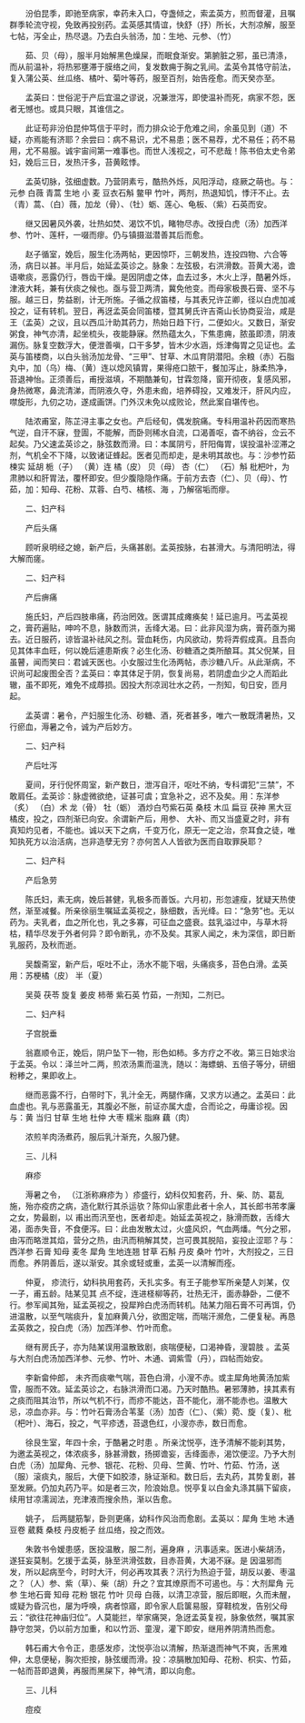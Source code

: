 <!-- { "loadSidebar": true } -->
　　汾伯昆季，即驰至病家，幸药未入口，夺盏倾之，索孟英方，煎而督灌，且嘱群季轮流守视，免致再投别药。孟英感其情谊，快舒（抒）所长，大剂凉解，服至七帖，泻全止，热尽退。乃去白头翁汤，加：生地、元参、（竹）

　　茹、贝（母），服半月始解黑色燥屎，而眠食渐安。第腑脏之邪，虽已清涤，而从前温补，将热邪壅滞于膜络之间，复发数痈于胸之乳间。孟英令其恪守前法，复入蒲公英、丝瓜络、橘叶、菊叶等药，服至百剂，始告痊愈。而天癸亦至。

　　孟英曰：世俗泥于产后宜温之谬说，况兼泄泻，即使温补而死，病家不怨，医者无憾也。或具只眼，其谁信之。

　　此证苟非汾伯昆仲笃信于平时，而力排众论于危难之间，余虽见到（道）不疑，亦焉能有济耶？余尝曰：病不易识，尤不易患；医不易荐，尤不易任；药不易用，尤不易服。诚宇宙间第一难事也。而世人浅视之，可不悲哉！陈书伯太史令弟妇，娩后三日，发热汗多，苔黄眩悸。

　　孟英切脉，弦细虚数。乃营阴素亏，酷热外烁，风阳浮动，痉厥之萌也。与：元参 白薇 青蒿 生地 小 麦 豆衣石斛 鳖甲 竹叶，两剂，热退知饥，悸汗不止。去（青）蒿、（白）薇，加龙（骨）、（牡）蛎、莲心、龟板、（紫）石英而安。

　　继又因暑风外袭，壮热如焚、渴饮不饥，睹物尽赤。改授白虎（汤）加西洋参、竹叶、莲杆，一啜而瘳。仍与镇摄滋潜善其后而愈。

　　赵子循室，娩后，服生化汤两帖，更因惊吓，三朝发热，连投四物、六合等汤，病日以甚。半月后，始延孟英诊之。脉象：左弦极，右洪滑数。苔黄大渴，谵语嗽痰，恶露仍行，唇齿干燥。是因阴虚之体，血去过多，木火上浮，酷暑外烁，津液大耗，兼有伏痰之候也。亟与营卫两清，冀免他变。而母家极畏石膏、坚不与服。越三日，势益剧，计无所施。子循之叔笛楼，与其表兄许芷卿，径以白虎加减投之，证有转机。翌日，再迓孟英会同笛楼，暨其舅氏许吉斋山长协商妥治，咸是王（孟英）之议，且以西瓜汁助其药力，热始日趋下行，二便如火。又数日，渐安粥食，神气亦清，起坐梳头，夜能静寐。然热蕴太久，下焦患痈，脓虽即溃，阴液漏伤。脉复空数浮大，便泄善嗔，口干多梦，皆木少水涵，烁津侮胃之见证也。孟英与笛楼商，以白头翁汤加龙骨、“三甲”、甘草、木瓜育阴潜阳。余粮（赤）石脂丸中，加（乌）梅、（黄）连以熄风镇胃，果得疮口脓干，餐加泻止，脉柔热净，苔退神怡。正须善后，甫授滋填，不期酷兼旬，甘霖忽降，窗开彻夜，复感风邪，身热微寒，鼻流清涕，而阴液久夺，外患未痂，培养碍投，又难发汗，肝风内应， 噤旋形，九仞之功，遂成画饼。门外汉未免以成败论，然此案自堪传也。

　　陆浓甫室，陈芷浔主事之女也。产后经旬，偶发脘痛。专科用温补药因而寒热气逆，自汗不寐，登圊，不能解，而卧则稀水自流，口渴善呕，杳不纳谷，佥云不起矣。乃父速孟英诊之，脉弦数而滑。曰：本属阴亏，肝阳侮胃，误投温补涩滞之剂，气机全不下降，以致诸证蜂起。医者见而却走，是未明其故也。与：沙参竹茹 楝实 延胡 栀（子） （黄）连 橘（皮） 贝（母） 杏（仁） （石）斛 枇杷叶，为肃肺以和肝胃法，覆杯即安。但少腹隐隐作痛。于前方去杏（仁）、贝（母）、竹茹，加：知母、花粉、苁蓉、白芍、橘核、海 ，乃解宿垢而瘳。

　　二、妇产科

　　产后头痛

　　顾听泉明经之媳，新产后，头痛甚剧。孟英按脉，右甚滑大。与清阳明法，得大解而瘥。

　　二、妇产科

　　产后痹痛

　　施氏妇，产后四肢串痛，药治罔效。医谓其成瘫痪矣！延已逾月。丐孟英视之，膏药遍贴，呻吟不息，脉数而洪，舌绛大渴。曰：此非风湿为病，膏药亟为揭去。近日服药，谅皆温补祛风之剂。营血耗伤，内风欲动，势将弄假成真。且吾向见其体丰血旺，何以娩后遽患斯疾？必生化汤、砂糖酒之类所酿耳。其父倪某，目虽瞽，闻而笑曰：君诚天医也。小女服过生化汤两帖，赤沙糖八斤。从此渐病，不识尚可起废图全否？孟英曰：幸其体足于阴，恢复尚易，若阴虚血少之人而蹈此辙，虽不即死，难免不成蓐损。因投大剂凉润壮水之药，一剂知，旬日安，匝月起。

　　孟英谓：暑令，产妇服生化汤、砂糖、酒，死者甚多，唯六一散既清暑热，又行瘀血，溽暑之令，诚为产后妙方。

　　二、妇产科

　　产后吐泻

　　夏间，牙行倪怀周室，新产数日，泄泻自汗，呕吐不纳，专科谓犯“三禁”，不敢肩任。孟英诊：脉虚微欲绝，证甚可虞；宜急补之，迟不及矣。用：东洋参 （炙） （白）术 龙（骨） 牡（蛎） 酒炒白芍紫石英 桑枝 木瓜 扁豆 茯神 黑大豆 橘皮，投之，四剂渐已向安。余谓新产后，用参、 大补、而又当盛夏之时，非有真知灼见者，不能也。诚以天下之病，千变万化，原无一定之治，奈耳食之徒，唯知执死方以治活病，岂非造孽无穷？亦何苦人人皆欲为医而自取罪戾耶？

　　二、妇产科

　　产后急劳

　　陈氏妇，素无病，娩后甚健，乳极多而善饭。六月初，形忽遽瘦，犹疑天热使然，渐至减餐。所亲徐丽生嘱延孟英视之，脉细数，舌光绛。曰：“急劳”也。无以药为。夫乳者，血之所化也，乳之多寡，可征血之盛衰。兹乳溢过中，与草木将枯，精华尽发于外者何异？即令断乳，亦不及矣。其家人闻之，未为深信，即日断乳服药，及秋而逝。

　　吴馥斋室，新产后，呕吐不止，汤水不能下咽，头痛痰多，苔色白滑。孟英用：苏梗橘（皮） 半（夏）

　　吴萸 茯苓 旋复 姜皮 柿蒂 紫石英 竹茹，一剂知，二剂已。

　　二、妇产科

　　子宫脱垂

　　翁嘉顺令正，娩后，阴户坠下一物，形色如柿。多方疗之不收。第三日始求治于孟英。令以：泽兰叶二两，煎浓汤熏而温洗，随以：海螵蛸、五倍子等分，研细粉糁之，果即收上。

　　继而恶露不行，白带时下，乳汁全无，两腿作痛，又求方以通之。孟英曰：此血虚也。乳与恶露虽无，其腹必不胀，前证亦属大虚，合而论之，毋庸诊视。因与：黄 当归 甘草 生地 杜仲 大枣 糯米 脂麻 藕（肉）

　　浓煎羊肉汤煮药，服后乳汁渐充，久服乃健。

　　三、儿科

　　麻疹

　　溽暑之令， （江浙称麻疹为 ）疹盛行，幼科仅知套药，升、柴、防、葛乱施，殆亦疫疠之病，造化默行其杀运欤？陈仰山家患此者十余人，其长郎书芾孝廉之女，势最剧，以 甫出而汛至也，医者却走。始延孟英视之，脉滑而数，舌绛大渴，面赤失音，不食便泻。曰：此由发散太过，火盛风炽，气血两燔。气分之邪，由泻而略泄其焰，营分之热，由汛而稍解其焚，岂可畏其脱陷，妄投止涩耶？与：西洋参 石膏 知母 麦冬 犀角 生地连翘 甘草 石斛 丹皮 桑叶 竹叶，大剂投之，三日而愈。养阴善后，遂以渐安。其余或轻或重，孟英一以清解而痊。

　　仲夏， 疹流行，幼科执用套药，夭扎实多。有王子能参军所亲楚人刘某，仅一子，甫五龄。陆某见其 点不绽，连进柽柳等药，壮热无汗，面赤静卧，二便不行。参军闻其殆，延孟英视之，投犀羚白虎汤而转机。陆某力阻石膏不可再饵，仍进温散，以至气喘痰升，复加麻黄八分，欲图定喘，而喘汗濒危，二便复秘。再恳孟英救之，投白虎（汤）加西洋参、竹叶而愈。

　　继有房氏子，亦为陆某误用温散致剧，痰喘便秘，口渴神昏，溲碧肢 。孟英与大剂白虎汤加西洋参、元参、竹叶、木通、调紫雪（丹），四帖而始安。

　　李新畲仲郎， 未齐而痰嗽气喘，苔色白滑，小溲不赤。或主犀角地黄汤加紫雪，服而不效。延孟英诊之，右脉洪滑而口渴。乃天时酷热。暑邪薄肺，挟其素有之痰而阻其治节，所以气机不行，而疹不能达，苔不能化，溺不能赤也。温散大忌，凉血亦非。与：竹叶石膏汤合苇茎（汤）加杏（仁）、（紫）菀、旋（复）、枇（杷叶）、海石，投之，气平疹透，苔退色红，小溲亦赤，数日而愈。

　　徐艮生室，年四十余，于酷暑之时患 。所亲沈悦亭，连予清解不能刹其势，为邀孟英视之，体浓痰多，脉甚滑数，扬掷谵妄，舌绛面赤，渴饮便涩。乃予大剂白虎（汤）加犀角、元参、银花、花粉、贝母、竺黄、竹叶、竹茹、竹汤，送（服）滚痰丸，服后，大便下如胶漆，脉证渐和。数日后，去丸药，其势复剧，甚至发厥。仍加丸药乃平。如是者三次，险浪始息。悦亭复以白金丸涤其膈下留痰，续用甘凉濡润法，充津液而搜余热，渐以告愈。

　　姚子， 后两腿筋掣，卧则更痛，幼科作风治而愈剧。孟英以：犀角 生地 木通 豆卷 葳蕤 桑枝 丹皮栀子 丝瓜络，投之而效。

　　朱敦书令嫒患感，医投温散，服二剂，遍身麻 ，汛事适来。医进小柴胡汤，遂狂妄莫制。乞援于孟英，脉至洪滑弦数，目赤苔黄，大渴不寐。是 因温邪而发，所以起病至今，时时大汗，何必再攻其表？汛行为热迫于营，胡反以姜、枣温之？（人）参、紫（草）、柴（胡）升之？宜其燎原而不可遏也。与：大剂犀角 元参 生地石膏 知母 花粉 银花 竹叶 贝母 白薇，以清卫凉营，服后即眠，久而未醒，或疑为昏沉也，屡为呼唤，病者惊寤，即令家人启箧易服，穿鞋梳发，告别父母云：“欲往花神庙归位”。人莫能拦，举家痛哭，急迓孟英复视，脉象依然，嘱其家静守忽哭，仍以前方加重，和以竹沥、童溲，灌下即安，继用养阴清热而愈。

　　韩石甫大令令正，患感发疹，沈悦亭治以清解，热渐退而神气不爽，舌黑难伸，太息便秘，胸次拒按，脉弦缓而滑。投：凉膈散加知母、花粉、枳实、竹茹，一帖而苔即退黄，再服而黑屎下，神气清，即以向愈。

　　三、儿科

　　痘疫

